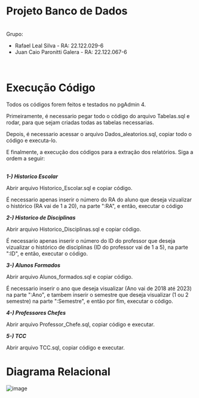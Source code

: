 # Projeto Banco de Dados

<br>Grupo:</br>
* Rafael Leal Silva - RA: 22.122.029-6
* Juan Caio Paronitti Galera - RA: 22.122.067-6
<br>

# Execução Código

Todos os códigos forem feitos e testados no pgAdmin 4.

Primeiramente, é necessario pegar todo o código do arquivo Tabelas.sql e rodar, para que sejam criadas todas as tabelas necessarias.

Depois, é necessario acessar o arquivo Dados_aleatorios.sql, copiar todo o código e executa-lo.

E finalmente, a execução dos códigos para a extração dos relatórios. Siga a ordem a seguir:
<br></br>

***1-) Historico Escolar***

Abrir arquivo Historico_Escolar.sql e copiar código.

É necessario apenas inserir o número do RA do aluno que deseja vizualizar o histórico (RA vai de 1 a 20), na parte ":RA", e então, executar o código

***2-) Historico de Disciplinas***

Abrir arquivo Historico_Disciplinas.sql e copiar código.

É necessario apenas inserir o número do ID do professor que deseja vizualizar o histórico de disciplinas (ID do professor vai de 1 a 5), na parte ":ID", e então, executar o código.

***3-) Alunos Formados***

Abrir arquivo Alunos_formados.sql e copiar código.

É necessario inserir o ano que deseja visualizar (Ano vai de 2018 até 2023) na parte ":Ano", e tambem inserir o semestre que deseja visualizar (1 ou 2 semestre) na parte ":Semestre", e então por fim, executar o código.

***4-) Professores Chefes***

Abrir arquivo Professor_Chefe.sql, copiar código e executar.

***5-) TCC***

Abrir arquivo TCC.sql, copiar código e executar.

# Diagrama Relacional

![image](https://github.com/RafLeal/Projeto-Banco-de-Dados/assets/165904115/690f67e2-210f-4701-b3fa-51ff6728b600)



